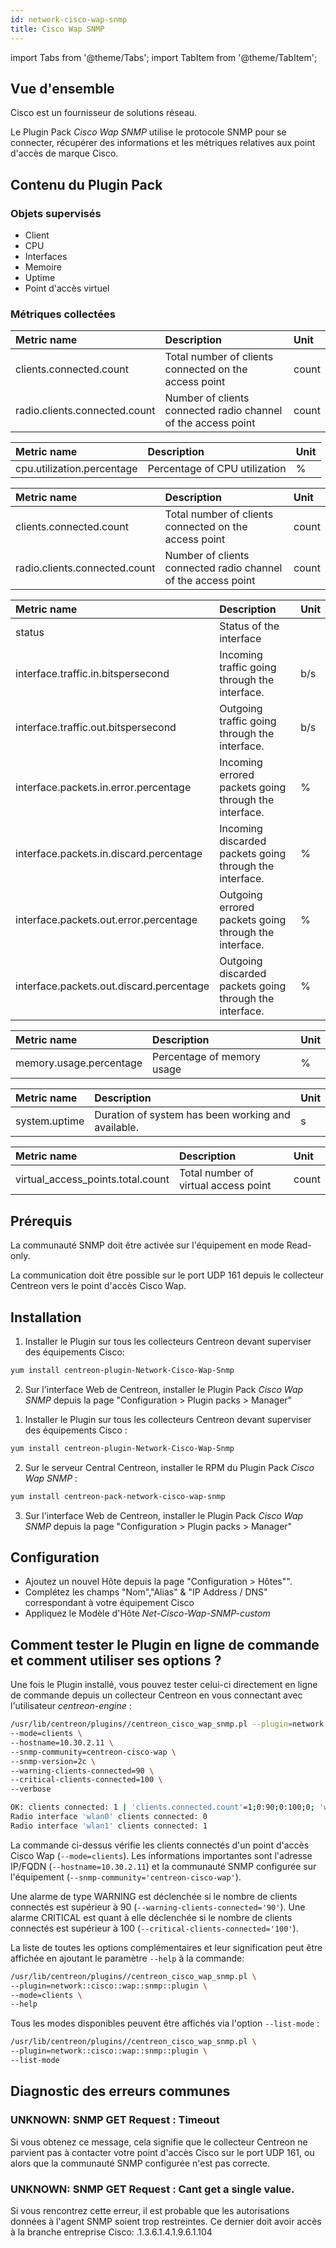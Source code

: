 ```yaml
---
id: network-cisco-wap-snmp
title: Cisco Wap SNMP
---
```

import Tabs from '@theme/Tabs';
import TabItem from '@theme/TabItem';


## Vue d'ensemble

Cisco est un fournisseur de solutions réseau.

Le Plugin Pack *Cisco Wap SNMP* utilise le protocole SNMP pour se connecter, récupérer des informations et les métriques relatives aux point d'accès de marque Cisco.

## Contenu du Plugin Pack

### Objets supervisés

* Client
* CPU
* Interfaces
* Memoire
* Uptime
* Point d'accès virtuel

### Métriques collectées

<Tabs groupId="operating-systems">
<TabItem value="Clients-1" label="Clients">

| Metric name                   | Description                                                   | Unit  |
| :---------------------------- | :------------------------------------------------------------ | :---- |
| clients.connected.count       | Total number of clients connected on the access point         | count |
| radio.clients.connected.count | Number of clients connected radio channel of the access point | count |

</TabItem>
<TabItem value="CPU" label="CPU">

| Metric name                | Description                   | Unit |
| :------------------------- | :---------------------------- | :--- |
| cpu.utilization.percentage | Percentage of CPU utilization | %    |

</TabItem>
<TabItem value="Clients-2" label="Clients">

| Metric name                   | Description                                                   | Unit  |
| :---------------------------- | :------------------------------------------------------------ | :---- |
| clients.connected.count       | Total number of clients connected on the access point         | count |
| radio.clients.connected.count | Number of clients connected radio channel of the access point | count |

</TabItem>
<TabItem value="Interfaces" label="Interfaces">

| Metric name                              | Description                                             | Unit |
| :--------------------------------------- | :------------------------------------------------------ | :--- |
| status                                   | Status of the interface                                 |      |
| interface.traffic.in.bitspersecond       | Incoming traffic going through the interface.           | b/s  |
| interface.traffic.out.bitspersecond      | Outgoing traffic going through the interface.           | b/s  |
| interface.packets.in.error.percentage    | Incoming errored packets going through the interface.   | %    |
| interface.packets.in.discard.percentage  | Incoming discarded packets going through the interface. | %    |
| interface.packets.out.error.percentage   | Outgoing errored packets going through the interface.   | %    |
| interface.packets.out.discard.percentage | Outgoing discarded packets going through the interface. | %    |

</TabItem>
<TabItem value="Memory" label="Memory">

| Metric name             | Description                | Unit |
| :---------------------- | :------------------------- | :--- |
| memory.usage.percentage | Percentage of memory usage | %    |

</TabItem>
<TabItem value="Uptime" label="Uptime">

| Metric name   | Description                                        | Unit |
| :------------ | :------------------------------------------------- | :--- |
| system.uptime | Duration of system has been working and available. | s    |

</TabItem>
<TabItem value="Virtual Access Point" label="Virtual Access Point">

| Metric name                       | Description                          | Unit  |
| :-------------------------------- | :----------------------------------- | :---- |
| virtual_access_points.total.count | Total number of virtual access point | count |

</TabItem>
</Tabs>

## Prérequis

La communauté SNMP doit être activée sur l'équipement en mode Read-only.

La communication doit être possible sur le port UDP 161 depuis le collecteur Centreon vers le point d'accès Cisco Wap.

## Installation

<Tabs groupId="operating-systems">
<TabItem value="Online IMP Licence & IT100 Editions" label="Online IMP Licence & IT100 Editions">

1. Installer le Plugin sur tous les collecteurs Centreon devant superviser des équipements Cisco:

```bash
yum install centreon-plugin-Network-Cisco-Wap-Snmp
```

2. Sur l'interface Web de Centreon, installer le Plugin Pack *Cisco Wap SNMP* depuis la page "Configuration > Plugin packs > Manager"

</TabItem>
<TabItem value="Offline IMP License" label="Offline IMP License">

1. Installer le Plugin sur tous les collecteurs Centreon devant superviser des équipements Cisco :

```bash
yum install centreon-plugin-Network-Cisco-Wap-Snmp
```

2. Sur le serveur Central Centreon, installer le RPM du Plugin Pack *Cisco Wap SNMP* :

```bash
yum install centreon-pack-network-cisco-wap-snmp
```

3. Sur l'interface Web de Centreon, installer le Plugin Pack *Cisco Wap SNMP* depuis la page "Configuration > Plugin packs > Manager"

</TabItem>
</Tabs>

## Configuration

* Ajoutez un nouvel Hôte depuis la page "Configuration > Hôtes"".
* Complétez les champs "Nom","Alias" & "IP Address / DNS" correspondant à votre équipement Cisco
* Appliquez le Modèle d'Hôte *Net-Cisco-Wap-SNMP-custom*

## Comment tester le Plugin en ligne de commande et comment utiliser ses options ?

Une fois le Plugin installé, vous pouvez tester celui-ci directement en ligne
de commande depuis un collecteur Centreon en vous connectant avec l'utilisateur
*centreon-engine* :

```bash
/usr/lib/centreon/plugins//centreon_cisco_wap_snmp.pl --plugin=network::cisco::wap::snmp::plugin \
--mode=clients \
--hostname=10.30.2.11 \
--snmp-community=centreon-cisco-wap \
--snmp-version=2c \
--warning-clients-connected=90 \
--critical-clients-connected=100 \
--verbose

OK: clients connected: 1 | 'clients.connected.count'=1;0:90;0:100;0; 'wlan0#radio.clients.connected.count'=0;;;0; 'wlan1#radio.clients.connected.count'=1;;;0;
Radio interface 'wlan0' clients connected: 0
Radio interface 'wlan1' clients connected: 1
```

La commande ci-dessus vérifie les clients connectés d'un point d'accès Cisco Wap (``` --mode=clients ```). Les informations importantes sont l'adresse IP/FQDN
(``` --hostname=10.30.2.11 ```) et la communauté SNMP configurée sur l'équipement (``` --snmp-community='centreon-cisco-wap' ```).

Une alarme de type WARNING est déclenchée si le nombre de clients connectés est supérieur à 90 (``` --warning-clients-connected='90' ```).
Une alarme CRITICAL est quant à elle déclenchée si le nombre de clients connectés est supérieur à 100 (``` --critical-clients-connected='100' ```).

La liste de toutes les options complémentaires et leur signification peut être affichée en ajoutant le paramètre ``` --help ``` à la commande:

```bash
/usr/lib/centreon/plugins//centreon_cisco_wap_snmp.pl \
--plugin=network::cisco::wap::snmp::plugin \
--mode=clients \
--help
```

Tous les modes disponibles peuvent être affichés via l'option ``` --list-mode ``` :

```bash
/usr/lib/centreon/plugins//centreon_cisco_wap_snmp.pl \
--plugin=network::cisco::wap::snmp::plugin \
--list-mode
```

## Diagnostic des erreurs communes

### UNKNOWN: SNMP GET Request : Timeout

Si vous obtenez ce message, cela signifie que le collecteur Centreon ne parvient pas à contacter votre point d'accès Cisco sur le port UDP 161, ou alors que la communauté SNMP configurée n'est pas correcte.

### UNKNOWN: SNMP GET Request : Cant get a single value.

Si vous rencontrez cette erreur, il est probable que les autorisations données à l'agent SNMP soient trop restreintes. Ce dernier doit avoir accès à la branche entreprise Cisco: .1.3.6.1.4.1.9.6.1.104
